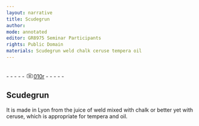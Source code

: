 ```yaml
---
layout: narrative
title: Scudegrun
author:
mode: annotated
editor: GR8975 Seminar Participants
rights: Public Domain
materials: Scudegrun weld chalk ceruse tempera oil
---
```


 <br/>- - - - - <a href="http://gallica.bnf.fr/ark:/12148/btv1b10500001g/f25.image"><img src="../assets/photo-icon.png" alt="folio image: " style="display:inline-block; margin-bottom:-3px;"/>010r</a> - - - - - <br/> 
##  Scudegrun 

 
   It is made in Lyon from the juice of weld mixed with chalk or better yet with ceruse, which is appropriate for tempera and oil. 
 